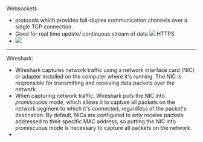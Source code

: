 ###
Websockets
- protocols which provides full-duplex communication channels over a single TCP connection.
- Good for real time update/ continuous stream of data
![](Screen%20Shot%202023-03-26%20at%2011.12.06%20PM.png)
HTTPS
- ![](notes/images/Screen%20Shot%202023-03-26%20at%2011.11.04%20PM.png)

---
Wireshark:
- Wireshark captures network traffic using a network interface card (NIC) or adapter installed on the computer where it's running. The NIC is responsible for transmitting and receiving data packets over the network.
- When capturing network traffic, Wireshark puts the NIC into _promiscuous mode_, which allows it to capture all packets on the network segment to which it's connected, regardless of the packet's destination. By default, NICs are configured to only receive packets addressed to their specific MAC address, so putting the NIC into promiscuous mode is necessary to capture all packets on the network.
- 